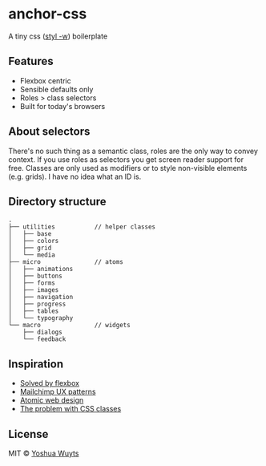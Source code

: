 # anchor-css
A tiny css ([styl -w](https://github.com/visionmedia/styl#styl1)) boilerplate

## Features
- Flexbox centric
- Sensible defaults only
- Roles > class selectors
- Built for today's browsers

## About selectors
There's no such thing as a semantic class, roles are the only way to convey context. If you use roles as selectors you get screen reader support for free. Classes are only used as modifiers or to style non-visible elements (e.g. grids). I have no idea what an ID is.

## Directory structure
````
.
├── utilities			// helper classes
│   ├── base
│   ├── colors 
│   ├── grid          
│   └── media
├── micro				// atoms
│   ├── animations
│   ├── buttons
│   ├── forms
│   ├── images
│   ├── navigation
│   ├── progress
│   ├── tables
│   └── typography
└── macro				// widgets
    ├── dialogs                 
    └── feedback       
````

## Inspiration
- [Solved by flexbox](http://philipwalton.github.io/solved-by-flexbox/)
- [Mailchimp UX patterns](http://ux.mailchimp.com/patterns/)
- [Atomic web design](http://bradfrostweb.com/blog/post/atomic-web-design/)
- [The problem with CSS classes](http://www.youtube.com/watch?v=u63Sq2Sq3LI)

## License
MIT © [Yoshua Wuyts](yoshuawuyts.com)
